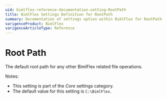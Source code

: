 ```yaml
---
uid: bimlflex-reference-documentation-setting-RootPath
title: BimlFlex Settings Definition for RootPath
summary: Documentation of settings option within BimlFlex for RootPath
varigenceProduct: BimlFlex
varigenceArticleType: Reference
---
```


# Root Path

The default root path for any other BimlFlex related file operations.

Notes:

* This setting is part of the *Core* settings category.
* The default value for this setting is `C:\BimlFlex`.